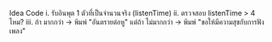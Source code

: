 Idea Code
i. รับอินพุต 1 ตัวที่เป็นจำนวนจริง (listenTime)
ii. ตรวจสอบ listenTime > 4 ไหม?
iii. ถ้า มากกว่า -> พิมพ์ "อันตรายต่อหู"
    แต่ถ้า ไม่มากกว่า -> พิมพ์ "ขอให้มีความสุขกับการฟังเพลง"